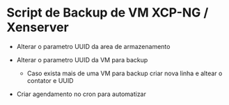 # Script de Backup de VM XCP-NG / Xenserver

* Alterar o parametro UUID da area de armazenamento

* Alterar o parametro UUID da VM para backup
	* Caso exista mais de uma VM para backup criar nova linha e altear o contator e UUID 

* Criar agendamento no cron para automatizar



